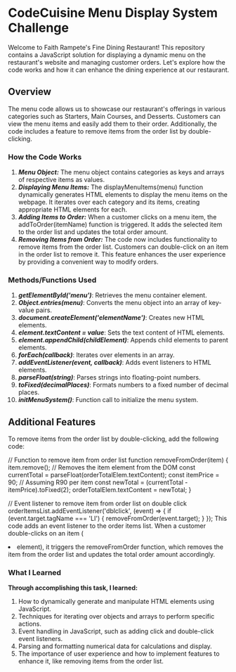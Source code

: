# CodeCuisine Menu Display System Challenge

Welcome to Faith Rampete's Fine Dining Restaurant! This repository contains a JavaScript solution for displaying a dynamic menu on the restaurant's website and managing customer orders. Let's explore how the code works and how it can enhance the dining experience at our restaurant.

## Overview
The menu code allows us to showcase our restaurant's offerings in various categories such as Starters, Main Courses, and Desserts. Customers can view the menu items and easily add them to their order. Additionally, the code includes a feature to remove items from the order list by double-clicking.

### How the Code Works
1. ***Menu Object:*** The menu object contains categories as keys and arrays of respective items as values.
2. ***Displaying Menu Items:*** The displayMenuItems(menu) function dynamically generates HTML elements to display the menu items on the webpage. It iterates over each category and its items, creating appropriate HTML elements for each.
3. ***Adding Items to Order:*** When a customer clicks on a menu item, the addToOrder(itemName) function is triggered. It adds the selected item to the order list and updates the total order amount.
4. ***Removing Items from Order:*** The code now includes functionality to remove items from the order list. Customers can double-click on an item in the order list to remove it. This feature enhances the user experience by providing a convenient way to modify orders.

### Methods/Functions Used
1. ***getElementById('menu')***: Retrieves the menu container element.
2. ***Object.entries(menu)***: Converts the menu object into an array of key-value pairs.
3. ***document.createElement('elementName')***: Creates new HTML elements.
4. ***element.textContent = value***: Sets the text content of HTML elements.
5. ***element.appendChild(childElement)***: Appends child elements to parent elements.
6. ***forEach(callback)***: Iterates over elements in an array.
7. ***addEventListener(event, callback)***: Adds event listeners to HTML elements.
8. ***parseFloat(string)***: Parses strings into floating-point numbers.
9. ***toFixed(decimalPlaces)***: Formats numbers to a fixed number of decimal places.
10. ***initMenuSystem()***: Function call to initialize the menu system.

## Additional Features
To remove items from the order list by double-clicking, add the following code:

// Function to remove item from order list
function removeFromOrder(item) {
    item.remove(); // Removes the item element from the DOM
    const currentTotal = parseFloat(orderTotalElem.textContent);
    const itemPrice = 90; // Assuming R90 per item
    const newTotal = (currentTotal - itemPrice).toFixed(2);
    orderTotalElem.textContent = newTotal;
}

// Event listener to remove item from order list on double click
orderItemsList.addEventListener('dblclick', (event) => {
    if (event.target.tagName === 'LI') {
        removeFromOrder(event.target);
    }
});
This code adds an event listener to the order items list. When a customer double-clicks on an item (<li> element), it triggers the removeFromOrder function, which removes the item from the order list and updates the total order amount accordingly.

### What I Learned
**Through accomplishing this task, I learned:**

1. How to dynamically generate and manipulate HTML elements using JavaScript.
2. Techniques for iterating over objects and arrays to perform specific actions.
3. Event handling in JavaScript, such as adding click and double-click event listeners.
4. Parsing and formatting numerical data for calculations and display.
5. The importance of user experience and how to implement features to enhance it, like removing items from the order list.

